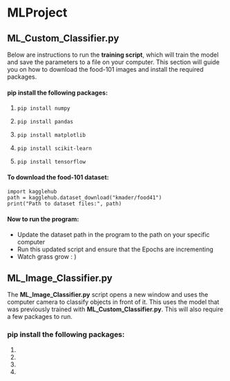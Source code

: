 # MLProject
## ML_Custom_Classifier.py
Below are instructions to run the **training script**, which will train the model and save the parameters to a file on your computer. This section will guide you on how to download the food-101 images and install the required packages. 

#### pip install the following packages:
1.     pip install numpy
2.     pip install pandas
3.     pip install matplotlib
4.     pip install scikit-learn
5.     pip install tensorflow

#### To download the food-101 dataset:

    import kagglehub
    path = kagglehub.dataset_download("kmader/food41")
    print("Path to dataset files:", path)

#### Now to run the program:
- Update the dataset path in the program to the path on your specific computer
- Run this updated script and ensure that the Epochs are incrementing
- Watch grass grow : )

## ML_Image_Classifier.py
The **ML_Image_Classifier.py** script opens a new window and uses the computer camera to classify objects in front of it. This uses the model that was previously trained with __ML_Custom_Classifier.py__. This will also require a few packages to run.

### pip install the following packages:
1. 
2. 
3. 
4. 

